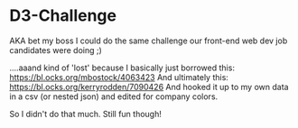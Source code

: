 # D3-Challenge
AKA bet my boss I could do the same challenge our front-end web dev job candidates were doing ;)

....aaand kind of 'lost' because I basically just borrowed this: https://bl.ocks.org/mbostock/4063423
And ultimately this: https://bl.ocks.org/kerryrodden/7090426
And hooked it up to my own data in a csv (or nested json) and edited for company colors. 

So I didn't do that much. Still fun though! 
